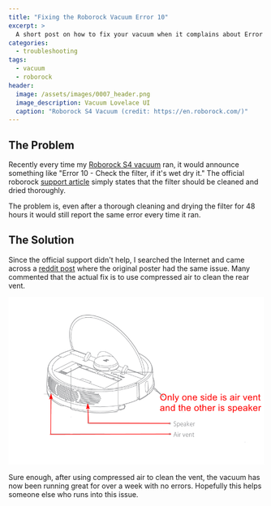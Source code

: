 ```yaml
---
title: "Fixing the Roborock Vacuum Error 10"
excerpt: >
  A short post on how to fix your vacuum when it complains about Error 10.
categories:
  - troubleshooting
tags:
  - vacuum
  - roborock
header:
  image: /assets/images/0007_header.png
  image_description: Vacuum Lovelace UI
  caption: "Roborock S4 Vacuum (credit: https://en.roborock.com/)"
---
```


## The Problem

Recently every time my [Roborock S4 vacuum](https://us.roborock.com/pages/roborock-s4)
ran, it would announce something like "Error 10 - Check the filter, if it's wet dry it."
The official roborock [support article](https://support.roborock.com/hc/en-us/articles/360035731571-What-should-I-do-when-error-10-occurs-) simply states that the filter
should be cleaned and dried thoroughly.

The problem is, even after a thorough cleaning and drying the filter for 48 hours it would
still report the same error every time it ran.

## The Solution

Since the official support didn't help, I searched the Internet and came across a
[reddit post](https://www.reddit.com/r/Roborock/comments/fr8ilg/roborock_s6_error_10_filter_clogged_or_wet_but/) where the original poster had the
same issue. Many commented that the actual fix is to use compressed air to clean the
rear vent.

[![Roborock Vacuum vent](/assets/images/0018_roborock_vent.png)](/assets/images/0018_roborock_vent.png)

Sure enough, after using compressed air to clean the vent, the vacuum has now been running
great for over a week with no errors. Hopefully this helps someone else who runs into
this issue.
